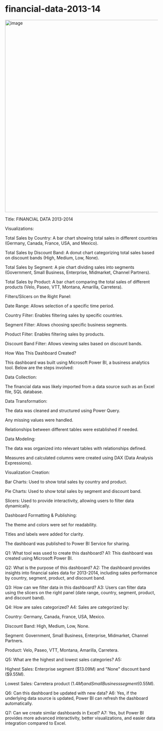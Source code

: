 # financial-data-2013-14
<img width="632" alt="image" src="https://github.com/user-attachments/assets/47c823aa-f0d5-47a3-9760-48ab76bc27fa" />

Title: FINANCIAL DATA 2013-2014

Visualizations:

Total Sales by Country: A bar chart showing total sales in different countries (Germany, Canada, France, USA, and Mexico).

Total Sales by Discount Band: A donut chart categorizing total sales based on discount bands (High, Medium, Low, None).

Total Sales by Segment: A pie chart dividing sales into segments (Government, Small Business, Enterprise, Midmarket, Channel Partners).

Total Sales by Product: A bar chart comparing the total sales of different products (Velo, Paseo, VTT, Montana, Amarilla, Carretera).

Filters/Slicers on the Right Panel:

Date Range: Allows selection of a specific time period.

Country Filter: Enables filtering sales by specific countries.

Segment Filter: Allows choosing specific business segments.

Product Filter: Enables filtering sales by products.

Discount Band Filter: Allows viewing sales based on discount bands.

How Was This Dashboard Created?

This dashboard was built using Microsoft Power BI, a business analytics tool. Below are the steps involved:

Data Collection:

The financial data was likely imported from a data source such as an Excel file, SQL database.

Data Transformation:

The data was cleaned and structured using Power Query.

Any missing values were handled.

Relationships between different tables were established if needed.

Data Modeling:

The data was organized into relevant tables with relationships defined.

Measures and calculated columns were created using DAX (Data Analysis Expressions).

Visualization Creation:

Bar Charts: Used to show total sales by country and product.

Pie Charts: Used to show total sales by segment and discount band.

Slicers: Used to provide interactivity, allowing users to filter data dynamically.

Dashboard Formatting & Publishing:

The theme and colors were set for readability.

Titles and labels were added for clarity.

The dashboard was published to Power BI Service for sharing.

Q1: What tool was used to create this dashboard?
A1: This dashboard was created using Microsoft Power BI.

Q2: What is the purpose of this dashboard?
A2: The dashboard provides insights into financial sales data for 2013-2014, including sales performance by country, segment, product, and discount band.

Q3: How can we filter data in this dashboard?
A3: Users can filter data using the slicers on the right panel (date range, country, segment, product, and discount band).

Q4: How are sales categorized?
A4: Sales are categorized by:

Country: Germany, Canada, France, USA, Mexico.

Discount Band: High, Medium, Low, None.

Segment: Government, Small Business, Enterprise, Midmarket, Channel Partners.

Product: Velo, Paseo, VTT, Montana, Amarilla, Carretera.

Q5: What are the highest and lowest sales categories?
A5:

Highest Sales: Enterprise segment ($13.09M) and "None" discount band ($9.55M).

Lowest Sales: Carretera product ($1.4M) and Small Business segment ($0.55M).

Q6: Can this dashboard be updated with new data?
A6: Yes, if the underlying data source is updated, Power BI can refresh the dashboard automatically.

Q7: Can we create similar dashboards in Excel?
A7: Yes, but Power BI provides more advanced interactivity, better visualizations, and easier data integration compared to Excel.

